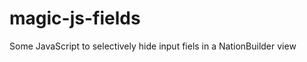 magic-js-fields
===============

Some JavaScript to selectively hide input fiels in a NationBuilder view
